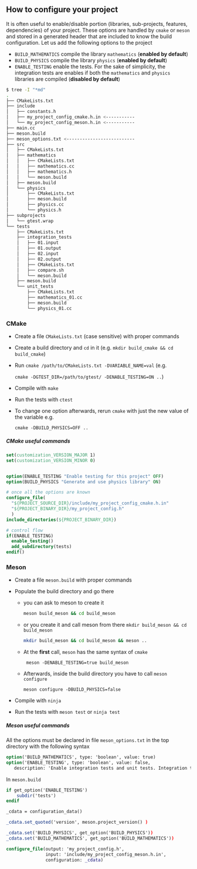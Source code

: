 ## How to configure your project

It is often useful to enable/disable portion (libraries, sub-projects, features, dependencies) of your project. These options are handled by `cmake` or `meson` and stored in a generated header that are included to know the build configuration.  Let us add the following options to the project

- `BUILD_MATHEMATICS` compile the library `mathematics` (**enabled by default**)
- `BUILD_PHYSICS` compile the library `physics` (**enabled by default**)
- `ENABLE_TESTING` enable the tests. For the sake of simplicity, the integration tests are enables if both the `mathematics` and `physics` libraries are compiled (**disabled by default**)

```bash
$ tree -I "*md" 
.
├── CMakeLists.txt
├── include
│   ├── constants.h
│   ├── my_project_config_cmake.h.in <-----------
│   └── my_project_config_meson.h.in <-----------
├── main.cc
├── meson.build
├── meson_options.txt <--------------------------
├── src
│   ├── CMakeLists.txt
│   ├── mathematics
│   │   ├── CMakeLists.txt
│   │   ├── mathematics.cc
│   │   ├── mathematics.h
│   │   └── meson.build
│   ├── meson.build
│   └── physics
│       ├── CMakeLists.txt
│       ├── meson.build
│       ├── physics.cc
│       └── physics.h
├── subprojects
│   └── gtest.wrap
└── tests
    ├── CMakeLists.txt
    ├── integration_tests
    │   ├── 01.input
    │   ├── 01.output
    │   ├── 02.input
    │   ├── 02.output
    │   ├── CMakeLists.txt
    │   ├── compare.sh
    │   └── meson.build
    ├── meson.build
    └── unit_tests
        ├── CMakeLists.txt
        ├── mathematics_01.cc
        ├── meson.build
        └── physics_01.cc

```

### CMake

- Create a file `CMakeLists.txt` (case sensitive) with proper commands

- Create a build directory and `cd` in it (e.g. `mkdir build_cmake && cd build_cmake`)

- Run `cmake /path/to/CMakeLists.txt -DVARIABLE_NAME=val` (e.g. 

  ```cmake -DGTEST_DIR=/path/to/gtest/ -DENABLE_TESTING=ON ..```) 

- Compile with `make`

- Run the tests with `ctest`

- To change one option afterwards, rerun `cmake` with just the new value of the variable e.g.

  ```cmake -DBUILD_PHYSICS=OFF ..```

##### CMake useful commands

```cmake
set(customization_VERSION_MAJOR 1)
set(customization_VERSION_MINOR 0)


option(ENABLE_TESTING "Enable testing for this project" OFF)
option(BUILD_PHYSICS "Generate and use physics library" ON)

# once all the options are known
configure_file(
  "${PROJECT_SOURCE_DIR}/include/my_project_config_cmake.h.in"
  "${PROJECT_BINARY_DIR}/my_project_config.h"
  )
include_directories(${PROJECT_BINARY_DIR})

# control flow
if(ENABLE_TESTING)
  enable_testing()
  add_subdirectory(tests)
endif()

```

### Meson

- Create a file `meson.build` with proper commands

- Populate the build directory and go there

  - you can ask to meson to create it 

    ```bash
    meson build_meson && cd build_meson
    ```

  - or you create it and call meson from there `mkdir build_meson && cd build_meson`

    ```bash
    mkdir build_meson && cd build_meson && meson ..
    ```

  - At the **first** call, `meson` has the same syntax of `cmake`

    ``` meson -DENABLE_TESTING=true build_meson```

  - Afterwards, inside the build directory you have to call `meson configure`

    ```meson configure -DBUILD_PHYSICS=false```

- Compile with `ninja`

- Run the tests with `meson test` or `ninja test`

##### Meson useful commands

All the options must be declared in file `meson_options.txt` in the top directory with the following syntax

```cmake
option('BUILD_MATHEMATICS', type: 'boolean', value: true)
option('ENABLE_TESTING', type: 'boolean', value: false,
   description: 'Enable integration tests and unit tests. Integration tests are enabled if and only if both mathematics and phyiscs libraries are compiled.')

```

In `meson.build`

```cmake
if get_option('ENABLE_TESTING')
    subdir('tests')
endif

_cdata = configuration_data()

_cdata.set_quoted('version', meson.project_version() )

_cdata.set('BUILD_PHYSICS', get_option('BUILD_PHYSICS'))
_cdata.set('BUILD_MATHEMATICS', get_option('BUILD_MATHEMATICS'))

configure_file(output: 'my_project_config.h',
               input: 'include/my_project_config_meson.h.in',
               configuration: _cdata)

```


